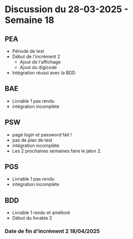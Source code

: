 # Discussion du 28-03-2025 - Semaine 18

## PEA
- Période de test 
- Début de l'incrément 2
    - Ajout de l'affichage 
    - Ajout du digicode
- Intégration réussi avec la BDD


## BAE
- Livrable 1 pas rendu
- intégration incomplète

## PSW
- page login et password fait !
- pas de plan de test
- intégration incomplète
- Les 2 prochaines semaines faire le jalon 2.

## PGS
- Livrable 1 pas rendu
- intégration incomplète

## BDD
- Livrable 1 rendu et amélioré 
- Début du livrable 2


### Date de fin d'incrément 2 18/04/2025